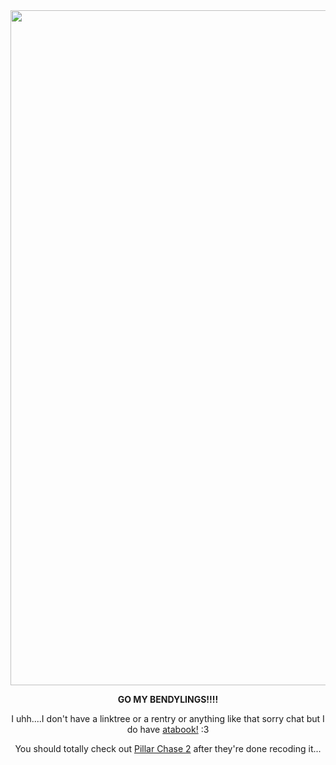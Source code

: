 <div align="center">
 
 <img width="1920" height="1080" alt="image" src="https://github.com/user-attachments/assets/812f1109-2e2b-4f26-87ac-180c0cb87a93" />
 
 **GO MY BENDYLINGS!!!!**

 I uhh....I don't have a linktree or a rentry or anything like that sorry chat but I do have [atabook!](https://frostnik.atabook.org/) :3

You should totally check out [Pillar Chase 2](https://www.roblox.com/games/16560655288/Pillar-Chase-2) after they're done recoding it...
